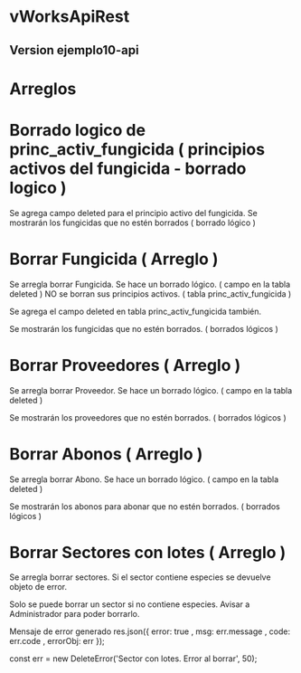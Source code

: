 # vWorksApiRest

## Version ejemplo10-api

# Arreglos



# Borrado logico de princ_activ_fungicida ( principios activos del fungicida - borrado logico )
Se agrega campo deleted para el principio activo del fungicida.
Se mostrarán los fungicidas que no estén borrados ( borrado lógico )


# Borrar Fungicida ( Arreglo )
Se arregla borrar Fungicida.
Se hace un borrado lógico. ( campo en la tabla deleted )
NO se borran sus principios activos. ( tabla princ_activ_fungicida )

Se agrega el campo deleted en tabla princ_activ_fungicida también.

Se mostrarán los fungicidas que no estén borrados. ( borrados lógicos )




# Borrar Proveedores ( Arreglo )
Se arregla borrar Proveedor.
Se hace un borrado lógico. ( campo en la tabla deleted )

Se mostrarán los proveedores que no estén borrados. ( borrados lógicos )




# Borrar Abonos ( Arreglo )
Se arregla borrar Abono.
Se hace un borrado lógico. ( campo en la tabla deleted )

Se mostrarán los abonos para abonar que no estén borrados. ( borrados lógicos )





# Borrar Sectores con lotes ( Arreglo )
Se arregla borrar sectores.
Si el sector contiene especies se devuelve objeto de error.

Solo se puede borrar un sector si no contiene especies.
Avisar a Administrador para poder borrarlo.

Mensaje de error generado
res.json({ error: true , msg: err.message , code: err.code , errorObj: err });

const err = new DeleteError('Sector con lotes. Error al borrar', 50);

